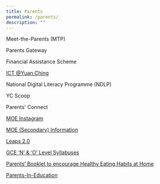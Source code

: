 ```yaml
---
title: Parents
permalink: /parents/
description: ""
---
```


Meet-the-Parents (MTP)

Parents Gateway

Financial Assistance Scheme

[ICT @Yuan Ching](https://sites.google.com/view/hblyuanching/home)

National Digital Literacy Programme (NDLP)

YC Scoop

Parents' Connect

[MOE Instagram](https://www.instagram.com/parentingwith.moesg/)

[MOE (Secondary) Information](https://www.moe.gov.sg/secondary)

[Leaps 2.0](https://www.moe.gov.sg/education-in-sg/our-programmes/cca/leaps2-0)

[GCE ‘N’ & ‘O’ Level Syllabuses](https://www.seab.gov.sg/)

[Parents’ Booklet to encourage Healthy Eating Habits at Home](/files/HPB%20HM%20Parents%20Booklet_School_Generic_30%20Mar.pdf)

[Parents-In-Education](https://www.schoolbag.edu.sg/)